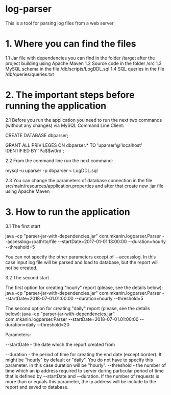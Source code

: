 # log-parser
This is a tool for parsing log files from a web server

# 1. Where you can find the files

1.1 Jar file with dependencies you can find in the folder /target after the project building using Apache Maven
1.2 Source code in the folder /src
1.3 MySQL schema in the file /db/scripts/LogDDL.sql
1.4 SQL queries in the file /db/queries/queries.txt


# 2. The important steps before running the application

2.1 Before you run the application you need to run the next two commands (without any changes) via MySQL Command Line Client:

CREATE DATABASE dbparser;

GRANT ALL PRIVILEGES ON dbparser.* TO 'uparser'@'localhost' IDENTIFIED BY 'Pa$$w0rd';

2.2 From the command line run the next command:

mysql -u uparser -p dbparser < LogDDL.sql

2.3 You can change the parameters of database connection in the file src/main/resources/application.properties and after that create new .jar file using Apache Maven


# 3. How to run the application

3.1 The first start

java -cp "parser-jar-with-dependencies.jar" com.mkanin.logparser.Parser --accesslog=/path/to/file --startDate=2017-01-01.13:00:00 --duration=hourly --threshold=5

You can not specify the other parameters except of --accesslog. In this case input log file will be parsed and load to database, but the report will not be created.

3.2 The second start

The first option for creating "hourly" report (please, see the details below):
java -cp "parser-jar-with-dependencies.jar" com.mkanin.logparser.Parser --startDate=2018-07-01.01:00:00 --duration=hourly --threshold=5


The second option for creating "daily" report (please, see the details below):
java -cp "parser-jar-with-dependencies.jar" com.mkanin.logparser.Parser --startDate=2018-07-01.01:00:00 --duration=daily --threshold=20


Parameters:

--startDate - the date which the report created from

--duration - the period of time for creating the end date (except border). It might be "hourly" by default or "daily". You do not have to specify this parameter.
             In this case duration will be "hourly".
--threshold - the number of time which an ip address required to server during particular period of time that is defined by --startDate and --duration. If the number 
              of requests is more than or equals this parameter, the ip address will be include to the report and saved to database.  
